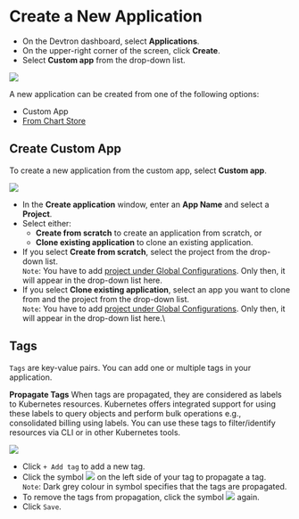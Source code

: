 # Create a New Application

* On the Devtron dashboard, select **Applications**.
* On the upper-right corner of the screen, click **Create**.
* Select **Custom app** from the drop-down list.

![](https://devtron-public-asset.s3.us-east-2.amazonaws.com/images/creating-application/create-app-1.jpg)

A new application can be created from one of the following options:

* Custom App
* [From Chart Store](../deploy-chart/)

## Create Custom App

To create a new application from the custom app, select **Custom app**.

![](https://devtron-public-asset.s3.us-east-2.amazonaws.com/images/creating-application/create-application.jpg)

* In the **Create application** window, enter an **App Name** and select a **Project**.
* Select either:
  * **Create from scratch** to create an application from scratch, or
  * **Clone existing application** to clone an existing application.
* If you select **Create from scratch**, select the project from the drop-down list.\
  `Note`: You have to add [project under Global Configurations](../../global-configurations/projects.md). Only then, it will appear in the drop-down list here.
* If you select **Clone existing application**, select an app you want to clone from and the project from the drop-down list.\
  `Note`: You have to add [project under Global Configurations](../../global-configurations/projects.md). Only then, it will appear in the drop-down list here.\


## Tags

`Tags` are key-value pairs. You can add one or multiple tags in your application.

**Propagate Tags** When tags are propagated, they are considered as labels to Kubernetes resources. Kubernetes offers integrated support for using these labels to query objects and perform bulk operations e.g., consolidated billing using labels. You can use these tags to filter/identify resources via CLI or in other Kubernetes tools.

![](https://devtron-public-asset.s3.us-east-2.amazonaws.com/images/creating-application/propagate-tags.jpg)

* Click `+ Add tag` to add a new tag.
* Click the symbol ![](https://devtron-public-asset.s3.us-east-2.amazonaws.com/images/creating-application/donot-propagate.jpg) on the left side of your tag to propagate a tag.\
  `Note`: Dark grey colour in symbol specifies that the tags are propagated.
* To remove the tags from propagation, click the symbol ![](https://devtron-public-asset.s3.us-east-2.amazonaws.com/images/creating-application/propagate-dark.jpg) again.
* Click `Save`.
